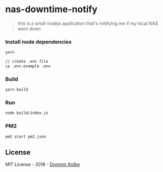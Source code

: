 # nas-downtime-notify
> this is a small nodejs application that's notifying me if my local NAS went down

### Install node dependencies

```bash
yarn

// create .env file
cp .env.example .env
```

### Build
```bash
yarn build
```

### Run

```bash
node build/index.js
```

### PM2

```bash
pm2 start pm2.json
```

## License

MIT License - 2018 - [Dominic Kolbe](https://dominickolbe.dk)
